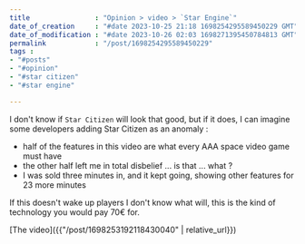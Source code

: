 ```yaml
---
title                : "Opinion > video > `Star Engine`"
date_of_creation     : "#date 2023-10-25 21:18 1698254295589450229 GMT"
date_of_modification : "#date 2023-10-26 02:03 1698271395450784813 GMT"
permalink            : "/post/1698254295589450229"
tags :
- "#posts"
- "#opinion"
- "#star citizen"
- "#star engine"

---
```


I don't know if `Star Citizen` will look that good, but if it does, I can imagine some developers adding Star Citizen as an anomaly :
- half of the features in this video are what every AAA space video game must have
- the other half left me in total disbelief ... is that ... what ?
- I was sold three minutes in, and it kept going, showing other features for 23 more minutes

If this doesn't wake up players I don't know what will, this is the kind of technology you would pay 70€ for.

[The video]({{"/post/1698253192118430040" | relative_url}})
